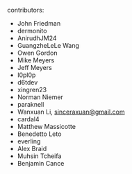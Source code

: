 contributors:
* John Friedman
* dermonito
* AnirudhJM24
* GuangzheLeLe Wang
* Owen Gordon
* Mike Meyers
* Jeff Meyers
* l0pl0p
* d6tdev
* xingren23
* Norman Niemer
* paraknell
* Wanxuan Li, sinceraxuan@gmail.com
* cardal4
* Matthew Massicotte
* Benedetto Leto
* everling
* Alex Braid
* Muhsin Tcheifa
* Benjamin Cance

